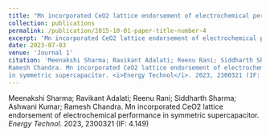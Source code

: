 ```yaml
---
title: "Mn incorporated CeO2 lattice endorsement of electrochemical performance in symmetric supercapacitor."
collection: publications
permalink: /publication/2015-10-01-paper-title-number-4
excerpt: 'Mn incorporated CeO2 lattice endorsement of electrochemical performance in symmetric supercapacitor.'
date: 2023-07-03
venue: 'Journal 1'
citation: 'Meenakshi Sharma; Ravikant Adalati; Reenu Rani; Siddharth Sharma; Ashwani Kumar;
Ramesh Chandra. Mn incorporated CeO2 lattice endorsement of electrochemical performance
in symmetric supercapacitor. <i>Energy Technol</i>. 2023, 2300321 (IF: 4.149).'
---
```

Meenakshi Sharma; Ravikant Adalati; Reenu Rani; Siddharth Sharma; Ashwani Kumar;
Ramesh Chandra. Mn incorporated CeO2 lattice endorsement of electrochemical performance
in symmetric supercapacitor. <i>Energy Technol</i>. 2023, 2300321 (IF: 4.149)